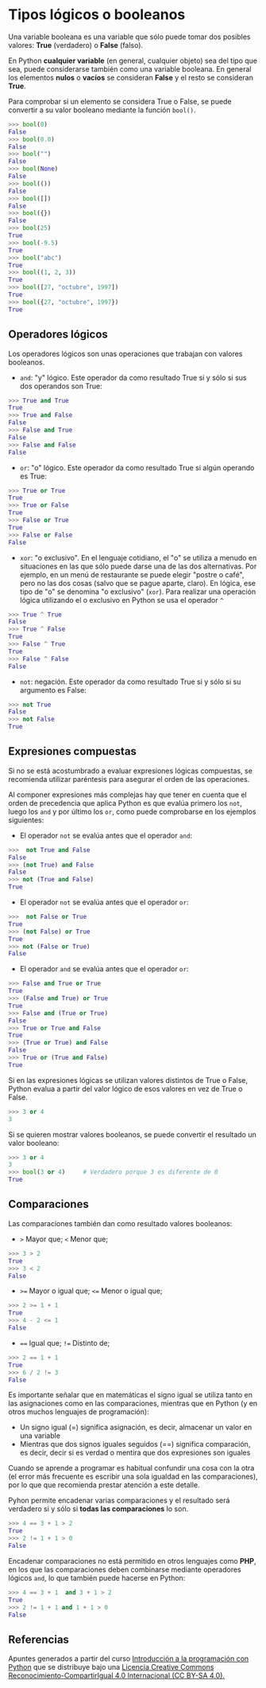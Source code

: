 # Tipos lógicos o booleanos

Una variable booleana es una variable que sólo puede tomar dos posibles valores: **True** (verdadero) 
o **False** (falso).

En Python **cualquier variable** (en general, cualquier objeto) sea del tipo que sea, puede considerarse también como una variable booleana. En general los elementos **nulos** o **vacíos** se consideran **False** y el resto se consideran **True**.

Para comprobar si un elemento se considera True o False, se puede convertir a su valor booleano mediante la función `bool()`.
```python
>>> bool(0)
False
>>> bool(0.0)
False
>>> bool("")
False
>>> bool(None)
False
>>> bool(())
False
>>> bool([])
False
>>> bool({})
False
>>> bool(25)
True
>>> bool(-9.5)
True
>>> bool("abc")
True
>>> bool((1, 2, 3))
True
>>> bool([27, "octubre", 1997])
True
>>> bool({27, "octubre", 1997})
True
```
## Operadores lógicos
Los operadores lógicos son unas operaciones que trabajan con valores booleanos.

* `and`: "y" lógico. Este operador da como resultado True si y sólo si sus dos operandos son True:
```python
>>> True and True
True
>>> True and False
False
>>> False and True
False
>>> False and False
False
```
* `or`: "o" lógico. Este operador da como resultado True si algún operando es True:

```python
>>> True or True
True
>>> True or False
True
>>> False or True
True
>>> False or False
False
```
* `xor`: "o exclusivo". En el lenguaje cotidiano, el "o" se utiliza a menudo en situaciones en las que sólo puede darse una de las dos alternativas. Por ejemplo, en un menú de restaurante se puede elegir "postre o café", pero no las dos cosas (salvo que se pague aparte, claro). En lógica, ese tipo de "o" se denomina "o exclusivo" (`xor`). Para realizar una operación lógica utilizando el o exclusivo en Python se usa el operador `^` 

```python
>>> True ^ True
False
>>> True ^ False
True
>>> False ^ True
True
>>> False ^ False
False
```



* `not`: negación. Este operador da como resultado True si y sólo si su argumento es False:

```python
>>> not True
False
>>> not False
True
```
## Expresiones compuestas
Si no se está acostumbrado a evaluar expresiones lógicas compuestas, se recomienda utilizar paréntesis para asegurar el orden de las operaciones.

Al componer expresiones más complejas hay que tener en cuenta que el orden de precedencia que aplica Python es que evalúa primero los `not`, luego los `and` y por último los `or`, como puede comprobarse en los ejemplos siguientes:

* El operador `not` se evalúa antes que el operador `and`:

```python
>>>  not True and False
False
>>> (not True) and False
False
>>> not (True and False)
True
```

* El operador `not` se evalúa antes que el operador `or`:

```python
>>>  not False or True
True
>>> (not False) or True
True
>>> not (False or True)
False
```

* El operador `and` se evalúa antes que el operador `or`:

```python
>>> False and True or True
True
>>> (False and True) or True
True
>>> False and (True or True)
False
>>> True or True and False
True
>>> (True or True) and False
False
>>> True or (True and False)
True
```

Si en las expresiones lógicas se utilizan valores distintos de True o False, Python evalua a partir del valor lógico de esos valores en vez de True o False.

```python
>>> 3 or 4
3
```

Si se quieren mostrar valores booleanos, se puede convertir el resultado  un valor booleano:

```python
>>> 3 or 4
3
>>> bool(3 or 4)     # Verdadero porque 3 es diferente de 0
True
```

## Comparaciones

Las comparaciones también dan como resultado valores booleanos:

* `>` Mayor que; `<` Menor que;
```python
>>> 3 > 2
True
>>> 3 < 2
False
```

* `>=` Mayor o igual que; `<=` Menor o igual que;
```python
>>> 2 >= 1 + 1
True
>>> 4 - 2 <= 1
False
```

* `==` Igual que; `!=` Distinto de;

```python
>>> 2 == 1 + 1
True
>>> 6 / 2 != 3
False
```

Es importante señalar que en matemáticas el signo igual se utiliza tanto en las asignaciones como en las comparaciones, mientras que en Python (y en otros muchos lenguajes de programación):

* Un signo igual (=) significa asignación, es decir, almacenar un valor en una variable
* Mientras que dos signos iguales seguidos (==) significa comparación, es decir, decir si es verdad o mentira que dos expresiones son iguales

Cuando se aprende a programar es habitual confundir una cosa con la otra (el error más frecuente es escribir una sola igualdad en las comparaciones), por lo que que recomienda prestar atención a este detalle.

Pyhon permite encadenar varias comparaciones y el resultado será verdadero si y sólo si **todas las comparaciones** lo son.

```python
>>> 4 == 3 + 1 > 2
True
>>> 2 != 1 + 1 > 0
False
```

Encadenar comparaciones no está permitido en otros lenguajes como **PHP**, en los que las comparaciones deben combinarse mediante operadores lógicos `and`, lo que también puede hacerse en Python:

```python
>>> 4 == 3 + 1  and 3 + 1 > 2
True
>>> 2 != 1 + 1 and 1 + 1 > 0
False
```
## Referencias

Apuntes generados a partir del curso [Introducción a la programación con Python](http://www.mclibre.org/consultar/python/) que se distribuye bajo una [Licencia Creative Commons Reconocimiento-CompartirIgual 4.0 Internacional (CC BY-SA 4.0).](https://creativecommons.org/licenses/by-sa/4.0/deed.es_ES)


